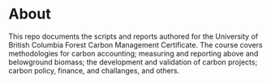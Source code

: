 # About

This repo documents the scripts and reports authored for the University of British Columbia Forest Carbon Management Certificate.
The course covers methodologies for carbon accounting; measuring and reporting above and belowground biomass; the development and validation of carbon projects; carbon policy, finance, and challanges, and others.
